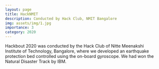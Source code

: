 ```yaml
---
layout: page
title: HackNMIT
description: Conducted by Hack Club, NMIT Bangalore
img: assets/img/1.jpg
importance: 3
category: 2020
---
```


Hackbout 2020 was conducted by the Hack Club of Nitte Meenakshi Institute of Technology, Bangalore, where we developed an earthquake protection bed controlled using the on-board gyroscope. We had won the Natural Disaster Track by IBM.
